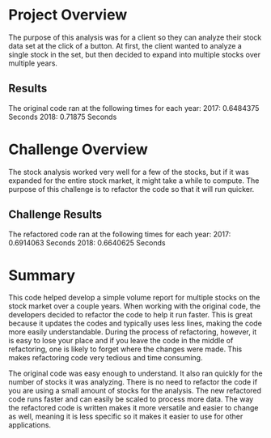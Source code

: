 # Project Overview
The purpose of this analysis was for a client so they can analyze their stock data set at the click of a button. At first, the client wanted to analyze a single stock in the set, but then decided to expand into multiple stocks over multiple years. 

## Results
The original code ran at the following times for each year:
2017: 0.6484375 Seconds
2018: 0.71875 Seconds


# Challenge Overview
The stock analysis worked very well for a few of the stocks, but if it was expanded for the entire stock market, it might take a while to compute. The purpose of this challenge is to refactor the code so that it will run quicker.

## Challenge Results
The refactored code ran at the following times for each year:
2017: 0.6914063 Seconds
2018: 0.6640625 Seconds

# Summary

This code helped develop a simple volume report for multiple stocks on the stock market over a couple years. When working with the original code, the developers decided to refactor the code to help it run faster. This is great because it updates the codes and typically uses less lines, making the code more easily understandable. During the process of refactoring, however, it is easy to lose your place and if you leave the code in the middle of refactoring, one is likely to forget where the changes were made. This makes refactoring code very tedious and time consuming. 

The original code was easy enough to understand. It also ran quickly for the number of stocks it was analyzing. There is no need to refactor the code if you are using a small amount of stocks for the analysis. The new refactored code runs faster and can easily be scaled to process more data. The way the refactored code is written makes it more versatile and easier to change as well, meaning it is less specific so it makes it easier to use for other applications.


